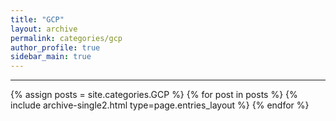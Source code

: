 ```yaml
---
title: "GCP"
layout: archive
permalink: categories/gcp
author_profile: true
sidebar_main: true
---
```


<!-- 공백이 포함되어 있는 카테고리 이름의 경우 site.categories['a b c'] 이런식으로! -->

***

{% assign posts = site.categories.GCP %}
{% for post in posts %} {% include archive-single2.html type=page.entries_layout %} {% endfor %}